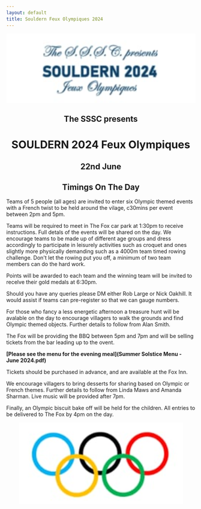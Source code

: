 ```yaml
---
layout: default
title: Souldern Feux Olympiques 2024
---
```

<style>
div.c img {margin:0 auto;display:block;}
h1, h2, h3 {text-align:center}
</style>

<div class="c" markdown="1">

![banner](banner.png)

</div>

## The SSSC presents

# SOULDERN 2024 Feux Olympiques

## 22nd June

## Timings On The Day

Teams of 5 people (all ages) are invited to enter six Olympic themed
events with a French twist to be held around the vilage, c30mins per
event between 2pm and 5pm.

Teams will be required to meet in The Fox car park at 1:30pm to
receive instructions. Full detals of the events will be shared on the
day. We encourage teams to be made up of different age groups and
dress accordingly to participate in leisurely activities such as
croquet and ones slightly more physically demanding such as a 4000m
team timed rowing challenge. Don't let the rowing put you
off, a minimum of two team members can do the hard work.

Points will be awarded to each team and the winning team will be
invited to recelve their gold medals at 6:30pm.

Should you have any queries please DM either Rob Large or Nick
Oakhill. It would assist if teams can pre-register so that we can
gauge numbers.

For those who fancy a less energetic afternoon a treasure hunt will be
avalable on the day to encourage villagers to walk the grounds and
find Olympic themed objects. Further details to follow from Alan
Smith.

The Fox will be providing the BBQ between 5pm and 7pm and will be
selling tickets from the bar leading up to the ovent.

**[Please see the menu for the evening meal](Summer Solstice Menu - June 2024.pdf)**

Tickets should be purchased in advance, and are available at the Fox Inn.

We encourage villagers to bring desserts
for sharing based on Olympic or French themes. Further details to
follow from Linda Maws and Amanda Sharman. Live music will be provided
after 7pm.

Finally, an Olympic biscuit bake off will be held for the
children. All entries to be delivered to The Fox by 4pm on the day.

<div class="c" markdown="1">

![olympic rings](rings.png)

</div>
